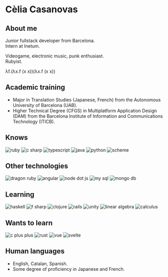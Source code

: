 # Cèlia Casanovas
## About me
Junior fullstack developer from Barcelona.  
Intern at Inetum.

Videogame, electronic music, punk enthusiast.  
Rubyist.  

λf.(λx.f (x x))(λx.f (x x))

## Academic training
- Major in Translation Studies (Japanese, French) from the Autonomous University of Barcelona (UAB).
- Higher Technical Degree (CFGS) in Multiplatform Application Design (DAM) from the Barcelona Institute of Information and Communications Technology (ITICB).

## Knows
![ruby](https://img.shields.io/badge/Ruby-CC342D?logo=ruby)
![c sharp](https://img.shields.io/badge/C%23-239120?logo=c-sharp)
![typescript](https://img.shields.io/badge/TypeScript-3178C6?logo=typescript&logoColor=white)
![java](https://img.shields.io/badge/Java-red?logo=buymeacoffee&logoColor=white)
![python](https://img.shields.io/badge/Python-3776AB?logo=python&logoColor=white)
![scheme](https://img.shields.io/badge/Scheme-9F1D20?logo=racket&logoColor=white)

## Other technologies
![dragon ruby](https://img.shields.io/badge/DragonRuby-CC342D?logo=ruby)
![angular](https://img.shields.io/badge/Angular-DD0031?logo=angular&logoColor=white)
![node dot js](https://img.shields.io/badge/Node.js-339933?logo=node.js&logoColor=white)
![my sql](https://img.shields.io/badge/MySQL-4479A1?logo=mysql&logoColor=white)
![mongo db](https://img.shields.io/badge/MongoDB-47A248?logo=mongodb&logoColor=white)

## Learning
![haskell](https://img.shields.io/badge/Haskell-5D4F85?logo=haskell&logoColor=white)
![f sharp](https://img.shields.io/badge/F%23-378BBA?logo=f-sharp&logoColor=white)
![clojure](https://img.shields.io/badge/Clojure-5881D8?logo=clojure&logoColor=white)
![rails](https://img.shields.io/badge/Rails-CC0000?logo=ruby-on-rails&logoColor=white)
![unity](https://img.shields.io/badge/Unity-FFFFFF?logo=unity&logoColor=black)
![linear algebra](https://img.shields.io/badge/Linear_algebra-red)
![calculus](https://img.shields.io/badge/Calculus-purple)


## Wants to learn
![c plus plus](https://img.shields.io/badge/C%2B%2B-00599C?logo=cplusplus&logoColor=white)
![rust](https://img.shields.io/badge/Rust-000000?logo=rust&logoColor=white)
![vue](https://img.shields.io/badge/Vue.js-4FC08D?logo=vuedotjs&logoColor=white)
![svelte](https://img.shields.io/badge/Svelte-FF3E00?logo=svelte&logoColor=white)

## Human languages
- English, Catalan, Spanish.  
- Some degree of proficiency in Japanese and French.
